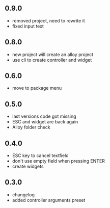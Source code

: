 ## 0.9.0
- removed project, need to rewrite it
- fixed input text 

## 0.8.0
- new project will create an alloy project
- use cli to create controller and widget

## 0.6.0
- move to package menu

## 0.5.0
- last versions code got missing
- ESC and widget are back again
- Alloy folder check

## 0.4.0
- ESC key to cancel textfield
- don't use empty field when pressing ENTER
- create widgets

## 0.3.0
- changelog
- added controller arguments preset

